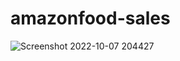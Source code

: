 # amazonfood-sales

![Screenshot 2022-10-07 204427](https://user-images.githubusercontent.com/75209200/199965947-0022341a-028b-4165-8c0a-e83ee7d04796.png)

